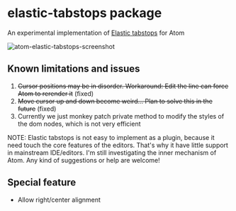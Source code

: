 # elastic-tabstops package

An experimental implementation of [Elastic tabstops](http://nickgravgaard.com/elastic-tabstops/) for Atom

![atom-elastic-tabstops-screenshot](https://cloud.githubusercontent.com/assets/159840/13506337/a5680002-e1b8-11e5-926c-d3627e4c20fc.gif)


## Known limitations and issues

1.	~~Cursor positions may be in disorder. Workaround: Edit the line can force
	Atom to rerender it~~ (fixed)
2.	~~Move cursor up and down become weird... Plan to solve this in the future~~ (fixed)
3.	Currently we just monkey patch private method to modify the styles
	of the dom nodes, which is not very efficient


NOTE: Elastic tabstops is not easy to implement as a plugin, because it need
touch the core features of the editors. That's why it have little support in mainstream
IDE/editors. I'm still investigating the inner mechanism of Atom. Any kind of suggestions or help are welcome!

## Special feature

*	 Allow right/center alignment
